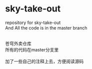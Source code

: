 # sky-take-out
repository for sky-take-out
<br>And All the code is in the master branch

<br>苍穹外卖仓库
<br>所有的代码在master分支里
<br>
<br>加了一些自己的注释上去，方便阅读源码
